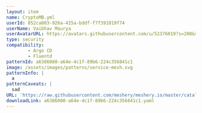 ```yaml
---
layout: item
name: CryptoMB.yml
userId: 852ca803-926a-415a-bddf-f7f391019f74
userName: Vaibhav Maurya
userAvatarURL: https://avatars.githubusercontent.com/u/52376019?s=200&v=4
type: security
compatibility: 
        - Argo CD
        - Fluentd
patternId: a6386080-a64e-4c1f-89b6-224c356841c1
image: /assets/images/patterns/service-mesh.svg
patternInfo: |
  a
patternCaveats: |
  sad
URL: 'https://raw.githubusercontent.com/meshery/meshery.io/master/catalog/a6386080-a64e-4c1f-89b6-224c356841c1.yaml'
downloadLink: a6386080-a64e-4c1f-89b6-224c356841c1.yaml
---
```

